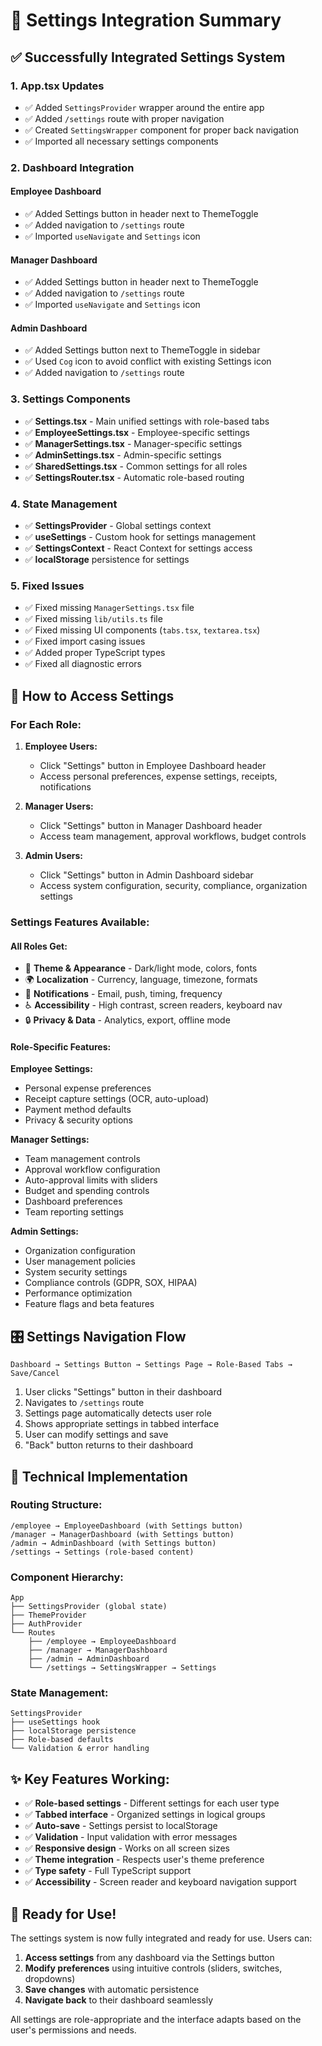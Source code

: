 # 🎯 Settings Integration Summary

## ✅ **Successfully Integrated Settings System**

### **1. App.tsx Updates**
- ✅ Added `SettingsProvider` wrapper around the entire app
- ✅ Added `/settings` route with proper navigation
- ✅ Created `SettingsWrapper` component for proper back navigation
- ✅ Imported all necessary settings components

### **2. Dashboard Integration**

#### **Employee Dashboard**
- ✅ Added Settings button in header next to ThemeToggle
- ✅ Added navigation to `/settings` route
- ✅ Imported `useNavigate` and `Settings` icon

#### **Manager Dashboard**  
- ✅ Added Settings button in header next to ThemeToggle
- ✅ Added navigation to `/settings` route
- ✅ Imported `useNavigate` and `Settings` icon

#### **Admin Dashboard**
- ✅ Added Settings button next to ThemeToggle in sidebar
- ✅ Used `Cog` icon to avoid conflict with existing Settings icon
- ✅ Added navigation to `/settings` route

### **3. Settings Components**
- ✅ **Settings.tsx** - Main unified settings with role-based tabs
- ✅ **EmployeeSettings.tsx** - Employee-specific settings
- ✅ **ManagerSettings.tsx** - Manager-specific settings  
- ✅ **AdminSettings.tsx** - Admin-specific settings
- ✅ **SharedSettings.tsx** - Common settings for all roles
- ✅ **SettingsRouter.tsx** - Automatic role-based routing

### **4. State Management**
- ✅ **SettingsProvider** - Global settings context
- ✅ **useSettings** - Custom hook for settings management
- ✅ **SettingsContext** - React Context for settings access
- ✅ **localStorage** persistence for settings

### **5. Fixed Issues**
- ✅ Fixed missing `ManagerSettings.tsx` file
- ✅ Fixed missing `lib/utils.ts` file
- ✅ Fixed missing UI components (`tabs.tsx`, `textarea.tsx`)
- ✅ Fixed import casing issues
- ✅ Added proper TypeScript types
- ✅ Fixed all diagnostic errors

## 🚀 **How to Access Settings**

### **For Each Role:**

1. **Employee Users:**
   - Click "Settings" button in Employee Dashboard header
   - Access personal preferences, expense settings, receipts, notifications

2. **Manager Users:**
   - Click "Settings" button in Manager Dashboard header  
   - Access team management, approval workflows, budget controls

3. **Admin Users:**
   - Click "Settings" button in Admin Dashboard sidebar
   - Access system configuration, security, compliance, organization settings

### **Settings Features Available:**

#### **All Roles Get:**
- 🎨 **Theme & Appearance** - Dark/light mode, colors, fonts
- 🌍 **Localization** - Currency, language, timezone, formats  
- 🔔 **Notifications** - Email, push, timing, frequency
- ♿ **Accessibility** - High contrast, screen readers, keyboard nav
- 🔒 **Privacy & Data** - Analytics, export, offline mode

#### **Role-Specific Features:**

**Employee Settings:**
- Personal expense preferences
- Receipt capture settings (OCR, auto-upload)
- Payment method defaults
- Privacy & security options

**Manager Settings:**
- Team management controls
- Approval workflow configuration
- Auto-approval limits with sliders
- Budget and spending controls
- Dashboard preferences
- Team reporting settings

**Admin Settings:**
- Organization configuration
- User management policies  
- System security settings
- Compliance controls (GDPR, SOX, HIPAA)
- Performance optimization
- Feature flags and beta features

## 🎛️ **Settings Navigation Flow**

```
Dashboard → Settings Button → Settings Page → Role-Based Tabs → Save/Cancel
```

1. User clicks "Settings" button in their dashboard
2. Navigates to `/settings` route
3. Settings page automatically detects user role
4. Shows appropriate settings in tabbed interface
5. User can modify settings and save
6. "Back" button returns to their dashboard

## 🔧 **Technical Implementation**

### **Routing Structure:**
```
/employee → EmployeeDashboard (with Settings button)
/manager → ManagerDashboard (with Settings button)  
/admin → AdminDashboard (with Settings button)
/settings → Settings (role-based content)
```

### **Component Hierarchy:**
```
App
├── SettingsProvider (global state)
├── ThemeProvider
├── AuthProvider
└── Routes
    ├── /employee → EmployeeDashboard
    ├── /manager → ManagerDashboard
    ├── /admin → AdminDashboard
    └── /settings → SettingsWrapper → Settings
```

### **State Management:**
```
SettingsProvider
├── useSettings hook
├── localStorage persistence
├── Role-based defaults
└── Validation & error handling
```

## ✨ **Key Features Working:**

- ✅ **Role-based settings** - Different settings for each user type
- ✅ **Tabbed interface** - Organized settings in logical groups
- ✅ **Auto-save** - Settings persist to localStorage
- ✅ **Validation** - Input validation with error messages
- ✅ **Responsive design** - Works on all screen sizes
- ✅ **Theme integration** - Respects user's theme preference
- ✅ **Type safety** - Full TypeScript support
- ✅ **Accessibility** - Screen reader and keyboard navigation support

## 🎯 **Ready for Use!**

The settings system is now fully integrated and ready for use. Users can:

1. **Access settings** from any dashboard via the Settings button
2. **Modify preferences** using intuitive controls (sliders, switches, dropdowns)
3. **Save changes** with automatic persistence
4. **Navigate back** to their dashboard seamlessly

All settings are role-appropriate and the interface adapts based on the user's permissions and needs.